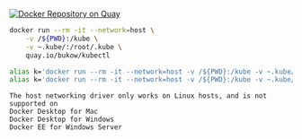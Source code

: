 [![Docker Repository on Quay](https://quay.io/repository/bukow/kubectl/status "Docker Repository on Quay")](https://quay.io/repository/bukow/kubectl)
```bash
docker run --rm -it --network=host \
    -v /${PWD}:/kube \
    -v ~.kube/:/root/.kube \
    quay.io/bukow/kubectl
```
```bash
alias k='docker run --rm -it --network=host -v /${PWD}:/kube -v ~.kube/:/root/.kube quay.io/bukow/kubectl'
alias k='docker run --rm -it --network=host -v /${PWD}:/kube -v ~.kube/:/root/.kube quay.io/bukow/kubectl:1.16.2'
```


```
The host networking driver only works on Linux hosts, and is not supported on 
Docker Desktop for Mac
Docker Desktop for Windows
Docker EE for Windows Server
```
